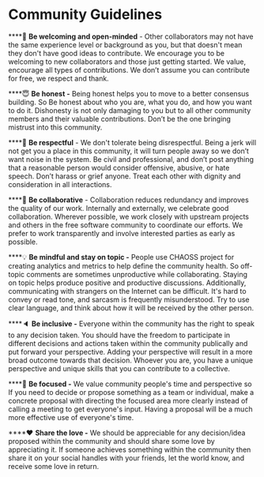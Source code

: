 # Community Guidelines

\*\*\*\*👋 **Be welcoming and open-minded** - Other collaborators may not have the same experience level or background as you, but that doesn't mean they don't have good ideas to contribute. We encourage you to be welcoming to new collaborators and those just getting started. We value, encourage all types of contributions. We don’t assume you can contribute for free, we respect and thank.

\*\*\*\*😇 **Be honest -** Being honest helps you to move to a better consensus building. So Be honest about who you are, what you do, and how you want to do it. Dishonesty is not only damaging to you but to all other community members and their valuable contributions. Don’t be the one bringing mistrust into this community.

\*\*\*\*🙌 **Be respectful** - We don't tolerate being disrespectful. Being a jerk will not get you a place in this community, it will turn people away so we don’t want noise in the system. Be civil and professional, and don’t post anything that a reasonable person would consider offensive, abusive, or hate speech. Don’t harass or grief anyone. Treat each other with dignity and consideration in all interactions. 

\*\*\*\*🤝 **Be collaborative** - Collaboration reduces redundancy and improves the quality of our work. Internally and externally, we celebrate good collaboration. Wherever possible, we work closely with upstream projects and others in the free software community to coordinate our efforts. We prefer to work transparently and involve interested parties as early as possible.

\*\*\*\*💡 **Be mindful and stay on topic -** People use CHAOSS project for creating analytics and metrics to help define the community health. So off-topic comments are sometimes unproductive while collaborating. Staying on topic helps produce positive and productive discussions. Additionally, communicating with strangers on the Internet can be difficult. It's hard to convey or read tone, and sarcasm is frequently misunderstood. Try to use clear language, and think about how it will be received by the other person.

\*\*\*\*🔈 **Be inclusive -** Everyone within the community has the right to speak to any decision taken. You should have the freedom to participate in different decisions and actions taken within the community publically and put forward your perspective. Adding your perspective will result in a more broad outcome towards that decision. Whoever you are, you have a unique perspective and unique skills that you can contribute to a collective.

\*\*\*\*🎯 **Be focused -** We value community people's time and perspective so If you need to decide or propose something as a team or individual, make a concrete proposal with directing the focused area more clearly instead of calling a meeting to get everyone's input. Having a proposal will be a much more effective use of everyone's time.

\*\*\*\*❤ **Share the love -** We should be appreciable for any decision/idea proposed within the community and should share some love by appreciating it. If someone achieves something within the community then share it on your social handles with your friends, let the world know, and receive some love in return.

